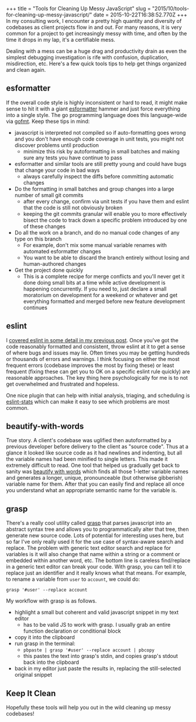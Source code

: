+++
title = "Tools for Cleaning Up Messy JavaScript"
slug = "2015/10/tools-for-cleaning-up-messy-javascript/"
date = 2015-10-22T16:38:52.770Z
+++
In my consulting work, I encounter a pretty high quantity and diversity of codebases as client projects flow in and out. For many reasons, it is very common for a project to get increasingly messy with time, and often by the time it drops in my lap, it's a certifiable mess.

Dealing with a mess can be a huge drag and productivity drain as even the simplest debugging investigation is rife with confusion, duplication, misdirection, etc. Here's a few quick tools tips to help get things organized and clean again.

## esformatter

If the overall code style is highly inconsistent or hard to read, it might make sense to hit it with a giant [esformatter](https://github.com/millermedeiros/esformatter) hammer and just force everything into a single style. The go programming language does this language-wide via [gofmt](https://golang.org/cmd/gofmt/). Keep these tips in mind:

- javascript is interpreted not compiled so if auto-formatting goes wrong and you don't have enough code coverage in unit tests, you might not discover problems until production
  - minimize this risk by autoformatting in small batches and making sure any tests you have continue to pass
- esformatter and similar tools are still pretty young and could have bugs that change your code in bad ways
  - always carefully inspect the diffs before committing automatic changes
- Do the formatting in small batches and group changes into a large number of small git commits
  - after every change, confirm via unit tests if you have them and eslint that the code is still not obviously broken
  - keeping the git commits granular will enable you to more effectively bisect the code to track down a specific problem introduced by one of these changes
- Do all the work on a branch, and do no manual code changes of any type on this branch
  - For example, don't mix some manual variable renames with automated esformatter changes
  - You want to be able to discard the branch entirely without losing and human-authored changes
- Get the project done quickly
  - This is a complete recipe for merge conflicts and you'll never get it done doing small bits at a time while active development is happening concurrently. If you need to, just declare a small moratorium on development for a weekend or whatever and get everything formatted and merged before new feature development continues

## eslint

I [covered eslint in some detail in my previous post](/problog/2015/10/eslint:-toward-javascript-lint-nirvana). Once you've got the code reasonably formatted and consistent, throw eslint at it to get a sense of where bugs and issues may lie. Often times you may be getting hundreds or thousands of errors and warnings. I think focusing on either the most frequent errors (codebase improves the most by fixing these) or least frequent (fixing these can get you to OK on a specific eslint rule quickly) are reasonable approaches. The key thing here psychologically for me is to not get overwhelmed and frustrated and hopeless.

One nice plugin that can help with initial analysis, triaging, and scheduling is [eslint-stats](https://www.npmjs.com/package/eslint-stats) which can make it easy to see which problems are most common.

## beautify-with-words

True story. A client's codebase was uglified then autoformatted by a previous developer before delivery to the client as "source code". Thus at a glance it looked like source code as it had newlines and indenting, but all the variable names had been minified to single letters. This made it extremely difficult to read. One tool that helped us gradually get back to sanity was [beautify with words](https://www.npmjs.com/package/beautify-with-words) which finds all those 1-letter variable names and generates a longer, unique, pronounceable (but otherwise gibberish) variable name for them. After that you can easily find and replace all once you understand what an appropriate semantic name for the variable is.

## grasp

There's a really cool utility called [grasp](http://www.graspjs.com/) that parses javascript into an abstract syntax tree and allows you to programmatically alter that tree, then generate new source code. Lots of potential for interesting uses here, but so far I've only really used it for the use case of syntax-aware search and replace. The problem with generic text editor search and replace for variables is it will also change that name within a string or a comment or embedded within another word, etc. The bottom line is careless find/replace in a generic text editor can break your code. With grasp, you can tell it to replace just an identifier and it really knows what that means. For example, to rename a variable from `user` to `account`, we could do:

```
grasp '#user' --replace account
```

My workflow with grasp is as follows.

- highlight a small but coherent and valid javascript snippet in my text editor
  - has to be valid JS to work with grasp. I usually grab an entire function declaration or conditional block
- copy it into the clipboard
- run grasp in the terminal:
  - `pbpaste | grasp '#user' --replace account | pbcopy`
  - this pastes the text into grasp's stdin, and copies grasp's stdout back into the clipboard
- back in my editor just paste the results in, replacing the still-selected original snippet

## Keep It Clean

Hopefully these tools will help you out in the wild cleaning up messy codebases!
